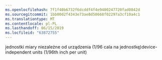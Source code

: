 ```yaml
---
ms.openlocfilehash: 7f1f40b6732f6dcddf4f4e9400247720fad0842d
ms.sourcegitcommit: 1bb00d2f4343e73ae8d58668f02297a3cf10a4c1
ms.translationtype: MT
ms.contentlocale: pl-PL
ms.lasthandoff: 06/15/2019
ms.locfileid: "63872755"
---
```

<span data-ttu-id="78318-101">jednostki miary niezależne od urządzenia (1/96 cala na jednostkę)</span><span class="sxs-lookup"><span data-stu-id="78318-101">device-independent units (1/96th inch per unit)</span></span>